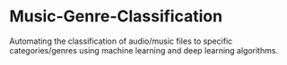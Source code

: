 # Music-Genre-Classification
Automating the classification of audio/music files to specific categories/genres using machine learning and deep learning algorithms.
